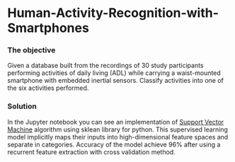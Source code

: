 # Human-Activity-Recognition-with-Smartphones


### The objective

Given a database built from the recordings of 30 study participants performing activities of daily living (ADL) while carrying a waist-mounted smartphone with embedded inertial sensors. Classify activities into one of the six activities performed. 

### Solution

In the Jupyter notebook you can see an implementation of [Support Vector Machine](https://en.wikipedia.org/wiki/Support_vector_machine) algorithm using sklean library for python. This supervised learning model implicitly maps their inputs into high-dimensional feature spaces and separate in categories. Accuracy of the model achieve 96% after using a recurrent feature extraction with cross validation method.
